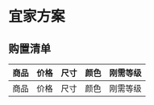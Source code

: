 # 宜家方案

## 购置清单
|    商品    |    价格    |    尺寸    |    颜色    |    刚需等级    |
|:-----------|:----------|:----------|:-----------|:--------------|
|    商品    |    价格    |    尺寸    |    颜色    |    刚需等级    |
